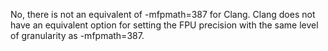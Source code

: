 

No, there is not an equivalent of -mfpmath=387 for Clang. Clang does not have an equivalent option for setting the FPU precision with the same level of granularity as -mfpmath=387.

